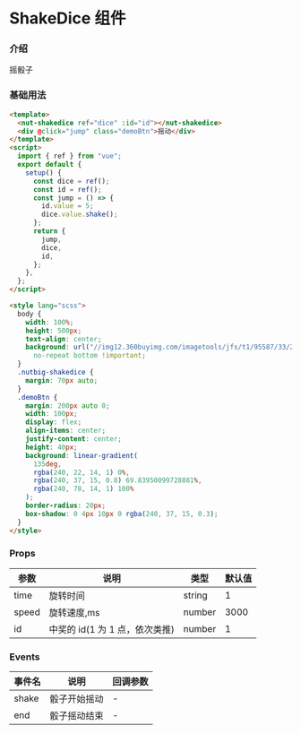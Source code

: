 # ShakeDice 组件

### 介绍

摇骰子

### 基础用法

```html
<template>
  <nut-shakedice ref="dice" :id="id"></nut-shakedice>
  <div @click="jump" class="demoBtn">摇动</div>
</template>
<script>
  import { ref } from "vue";
  export default {
    setup() {
      const dice = ref();
      const id = ref();
      const jump = () => {
        id.value = 5;
        dice.value.shake();
      };
      return {
        jump,
        dice,
        id,
      };
    },
  };
</script>

<style lang="scss">
  body {
    width: 100%;
    height: 500px;
    text-align: center;
    background: url("//img12.360buyimg.com/imagetools/jfs/t1/95587/33/21814/218186/61e0015aE05e5fa32/e367632953cc3633.png")
      no-repeat bottom !important;
  }
  .nutbig-shakedice {
    margin: 70px auto;
  }
  .demoBtn {
    margin: 200px auto 0;
    width: 100px;
    display: flex;
    align-items: center;
    justify-content: center;
    height: 40px;
    background: linear-gradient(
      135deg,
      rgba(240, 22, 14, 1) 0%,
      rgba(240, 37, 15, 0.8) 69.83950099728881%,
      rgba(240, 78, 14, 1) 100%
    );
    border-radius: 20px;
    box-shadow: 0 4px 10px 0 rgba(240, 37, 15, 0.3);
  }
</style>
```

### Props

| 参数  | 说明                           | 类型   | 默认值 |
| ----- | ------------------------------ | ------ | ------ |
| time  | 旋转时间                       | string | 1      |
| speed | 旋转速度,ms                    | number | 3000   |
| id    | 中奖的 id(1 为 1 点，依次类推) | number | 1      |

### Events

| 事件名 | 说明         | 回调参数 |
| ------ | ------------ | -------- |
| shake  | 骰子开始摇动 | -        |
| end    | 骰子摇动结束 | -        |
